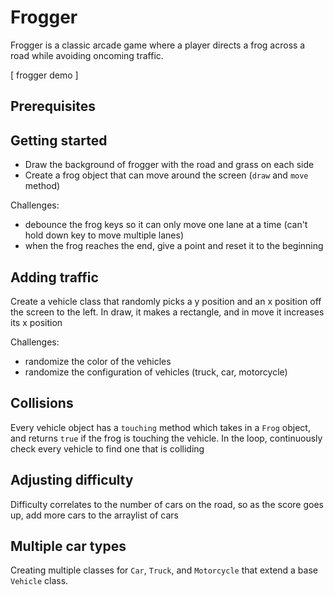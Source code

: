 # Frogger

Frogger is a classic arcade game where a player directs a frog across a road while avoiding oncoming traffic.

[ frogger demo ]

## Prerequisites


## Getting started

- Draw the background of frogger with the road and grass on each side
- Create a frog object that can move around the screen (`draw` and `move` method)

Challenges:
- debounce the frog keys so it can only move one lane at a time (can't hold down key to move multiple lanes)
- when the frog reaches the end, give a point and reset it to the beginning

## Adding traffic

Create a vehicle class that randomly picks a y position and an x position off the screen to the left. In draw, it makes a rectangle, and in move it increases its x position

Challenges:
- randomize the color of the vehicles
- randomize the configuration of vehicles (truck, car, motorcycle)

## Collisions

Every vehicle object has a `touching` method which takes in a `Frog` object, and returns `true` if the frog is touching the vehicle. In the loop, continuously check every vehicle to find one that is colliding

## Adjusting difficulty

Difficulty correlates to the number of cars on the road, so as the score goes up, add more cars to the arraylist of cars

## Multiple car types

Creating multiple classes for `Car`, `Truck`, and `Motorcycle` that extend a base `Vehicle` class. 

